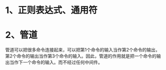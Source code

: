 # 1、正则表达式、通用符

# 2、管道

管道可以把很多命令连接起来，可以把第1个命令的输入当作第2个命令的输出，第2个命令的输出当作第3个命令的输入。因此，管道的作用就是把一个命令的输出当作下一个命令的输入。而不经过任何中间件。

